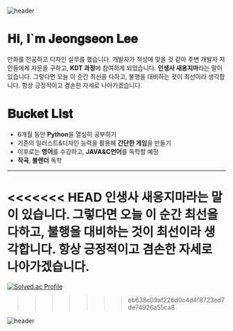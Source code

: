![header](https://capsule-render.vercel.app/api?type=waving&color=0:8f9ed1,100:d4938b&_&height=200&section=header)

# 𝐇𝐢, 𝐈`𝐦 𝐉𝐞𝐨𝐧𝐠𝐬𝐞𝐨𝐧 𝐋𝐞𝐞
만화를 전공하고 디자인 실무를 했습니다. 개발자가 적성에 맞을 것 같아 주변 개발자 지인들에게 자문을 구하고, **KDT 과정**에 참여하게 되었습니다. 
**인생사 새옹지마**라는 말이 있습니다. 그렇다면 오늘 이 순간 최선을 다하고, 불행을 대비하는 것이 최선이라 생각합니다. 항상 긍정적이고 겸손한 자세로 나아가겠습니다. 

# 𝐁𝐮𝐜𝐤𝐞𝐭 𝐋𝐢𝐬𝐭
- 6개월 동안 **Python**을 열심히 공부하기
- 기존의 일러스트&디자인 능력을 활용해 **간단한 게임**을 만들기
- 이후로는 **영어**를 수강하고, **JAVA&C언어**를 독학할 예정
- **작곡**, **블렌더** 독학
***
<<<<<<< HEAD
**인생사 새옹지마**라는 말이 있습니다. 그렇다면 오늘 이 순간 최선을 다하고, 불행을 대비하는 것이 최선이라 생각합니다. 항상 긍정적이고 겸손한 자세로 나아가겠습니다. 
=======

[![Solved.ac Profile](http://mazassumnida.wtf/api/v2/generate_badge?boj=atumes)](https://solved.ac/atumes/)
>>>>>>> eb638c09af226d0c4d4f8723ed7de74926a55ca8

![header](https://capsule-render.vercel.app/api?type=waving&color=0:8f9ed1,100:d4938b&_&height=200&section=footer)
